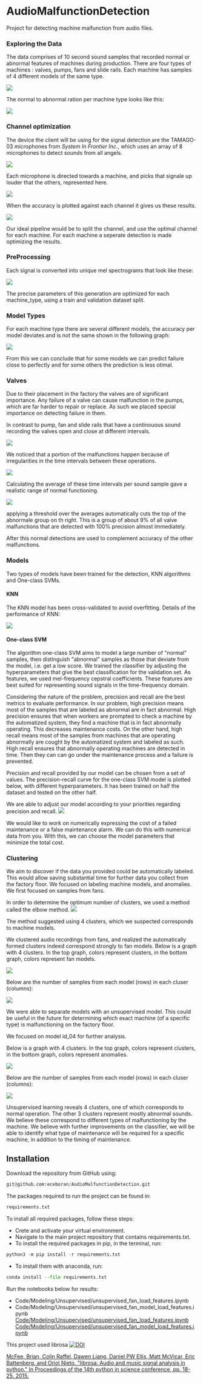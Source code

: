 # AudioMalfunctionDetection
Project for detecting machine malfunction from audio files.


### Exploring the Data

The data comprises of 10 second sound samples that recorded normal or abnormal features of 
machines during production. There are four types of machines : valves, pumps, fans and slide rails.
Each machine has samples of 4 different models of the same type.

![](Images/samples_per_model.png)

The normal to abnormal ration per machine type looks like this:

![](Images/normal_abnormal_ratio.png)

### Channel optimization

The device the client will be using for the signal detection are the TAMAGO-03 microphones from
*System In Frontier Inc.*, which uses an array of 8 microphones to detect sounds from all angels.

![](Images/mic-array.jpg)

 Each microphone is directed towards a machine, and picks that signale up louder that the others,
 represented here.
 
 ![](Images/signal_per_channel.png)
 
 When the accuracy is plotted against each channel it gives us these results.

![](Images/acc_per_channel.png)

Our ideal pipeline would be to split the channel, and use the optimal channel for each machine.
For each machine a seperate detection is made optimizing the results.

### PreProcessing

Each signal is converted into unique mel spectrograms that look like these:

![](Images/spectrograms.jpg)

The precise parameters of this generation are optimized for each machine_type,
using a train and validation dataset split.

### Model Types

For each machine type there are several different models, the accuracy per model deviates and is not
the same shown in the following graph:

![](Images/acc_per_model.png)

From this we can conclude that for some models we can predict failure close to perfectly and for some others
the prediction is less otimal.

### Valves

Due to their placement in the factory the valves are of significant importance. Any failure of a valve
can cause malfunction in the pumps, which are far harder to repair or replace. As such we placed
special importance on detecting failure in them.

In contrast to pump, fan and slide rails that have a continouous sound recording the valves open and
close at different intervals.

![](Images/Valve.jpg)

We noticed that a portion of the malfunctions happen because of irregularities in the time intervals between these operations. 

![](Images/valv_t.jpg)

Calculating the average of these time intervals per sound sample gave a realistic range of normal functioning.

![](Images/avg_cutoff.png)

applying a threshold over the averages automatically cuts the top of the abnormale group on th right.
This is a group of about 9% of all valve malfunctions that are detected with 100% precision almost immediately.

After this normal detections are used to complement accuracy of the other malfunctions.

### Models


Two types of models have been trained for the detection, KNN algorithms and One-class SVMs. 

#### KNN

The KNN model has been cross-validated to avoid overfitting.
Details of the performance of KNN:

![](Images/acc_per_machine.png)

#### One-class SVM
The algorithm one-class SVM aims to model a large number of "normal" samples, then distinguish "abnormal" samples
as those that deviate from the model, i.e. get a low score. We trained the classifier by adjusting the hyperparameters 
that give the best classification for the validation set. As features, we used mel-frequency cepstral coefficients. 
These features are best suited for representing sound signals in the time-frequency domain.

Considering the nature of the problem, precision and recall are the best metrics to evaluate performance. In our problem,
high precision means most of the samples that are labeled as abnormal are in fact abnormal. High precision ensures that 
when workers are prompted to check a machine by the automatized system, they find a machine that is in fact abnormally 
operating. This decreases maintenance costs. 
On the other hand, high recall means most of the samples from machines that are operating abnormally 
are cought by the automatized system and labeled as such. High recall ensures that abnormally operating machines 
are detected in time. Then they can can go under the maintenance process and a failure is prevented.

Precision and recall provided by our model can be chosen from a set of values. 
The precision-recall curve for the one-class SVM model is plotted below, with different hyperparameters. 
It has been trained on half the dataset and tested on the other half.

We are able to adjust our model according to your priorities regarding precision and recall.
![](Images/one-class-svm-precision-recall.png)

We would like to work on numerically expressing the cost of a failed maintenance or a false maintenance alarm. We
can do this with numerical data from you. With this, we can choose the model parameters that minimize the total cost.

### Clustering
We aim to discover if the data you provided could be automatically labeled. This would allow saving substantial 
time for further data you collect from the factory floor. We focused on labeling machine models, and anomalies. We 
first focused on samples from fans.

In order to determine the optimum number of clusters, we used a method called the elbow method. 
![](Images/elbow_fan.png)

The method suggested using 4 clusters, which we suspected corresponds to machine models.

We clustered audio recordings from fans, and realized the automatically formed clusters indeed correspond 
strongly to fan models. Below is a graph with 4 clusters. In the top graph, colors represent clusters, in the bottom 
graph, colors represent fan models. 

![](Images/fan_model_4_clusters.png)

Below are the number of samples from each model (rows) in each cluser (columns):

![](Images/fan_model_4_clusters_confusion_matrix.png)

We were able to separate models with an unsupervised model. This could be useful in the future for determining 
which exact machine (of a specific type) is malfunctioning on the factory floor.

We focused on model id_04 for further analysis. 

Below is a graph with 4 clusters. In the top graph, colors represent clusters, in the bottom 
graph, colors represent anomalies.

![](Images/fan_model_4_4_clusters.png)

Below are the number of samples from each model (rows) in each cluser (columns):

![](Images/fan_model_4_anomaly_cluster_4_clusters_confusion_matrix.png)

Unsupervised learning reveals 4 clusters, one of which corresponds to normal operation. 
The other 3 clusters represent mostly abnormal sounds. We believe these correspond to 
different types of malfunctioning by the machine. We believe with further improvements on the classifier, we will 
be able to identify what type of maintenance will be required for a specific machine, in addition to the 
timing of maintenance.


## Installation
Download the repository from GitHub using:
```python
git@github.com:eceboran/AudioMalfunctionDetection.git
```

The packages required to run the project can be found in:
```python
requirements.txt
```
To install all required packages, follow these steps:
- Crete and activate your virtual environment. 
- Navigate to the main project repository that contains requirements.txt.
- To install the required packages in pip, in the terminal, run:
```python
python3 -m pip install -r requirements.txt
```
- To install them with anaconda, run:
```python
conda install --file requirements.txt 
```

Run the notebooks below for results:
- Code/Modeling/Unsupervised/unsupervised_fan_load_features.ipynb
- Code/Modeling/Unsupervised/unsupervised_fan_model_load_features.ipynb
[Code/Modeling/Unsupervised/unsupervised_fan_load_features.ipynb](Code/Modeling/Unsupervised/unsupervised_fan_load_features.ipynb)
[Code/Modeling/Unsupervised/unsupervised_fan_model_load_features.ipynb](Code/Modeling/Unsupervised/unsupervised_fan_model_load_features.ipynb)


This project used librosa <a href="https://doi.org/10.5281/zenodo.591533" rel=nofollow><img alt=DOI src="https://warehouse-camo.ingress.cmh1.psfhosted.org/b9a66e7e2aad964da52c5254b5a75e4ebba92197/68747470733a2f2f7a656e6f646f2e6f72672f62616467652f444f492f31302e353238312f7a656e6f646f2e3539313533332e737667">
<p>McFee, Brian, Colin Raffel, Dawen Liang, Daniel PW Ellis, Matt McVicar, Eric Battenberg, and Oriol Nieto. "librosa: Audio and music signal analysis in python." In Proceedings of the 14th python in science conference, pp. 18-25. 2015.</p>
